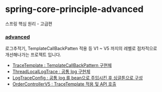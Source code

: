 # spring-core-principle-advanced
스프링 핵심 원리 - 고급편

### [advanced](https://github.com/youjaewoong/spring-core-principle-advanced/tree/master/advanced)
로그추적기, TemplateCallBackPatten 적용 등 V1 ~ V5 까지의 레벨로 점차적으로 개선해나가는 프로젝트 입니다.
- [TraceTemplate : TemplateCallBackPattern 구현체](https://github.com/youjaewoong/spring-core-principle-advanced/blob/master/advanced/src/main/java/hello/advanced/trace/callback/TraceTemplate.java)
- [ThreadLocalLogTrace : 공통 log 구현체](https://github.com/youjaewoong/spring-core-principle-advanced/blob/master/advanced/src/main/java/hello/advanced/trace/callback/TraceCallback.java)
- [LogTraceConfig : 공통 log 를 bean으로 주입시킨 후 싱글톤으로 구성](https://github.com/youjaewoong/spring-core-principle-advanced/blob/master/advanced/src/main/java/hello/advanced/LogTraceConfig.java)
- [OrderControllerV5 : TraceTemplate 적용 및 API 호출](https://github.com/youjaewoong/spring-core-principle-advanced/blob/master/advanced/src/main/java/hello/advanced/app/v5/OrderControllerV5.java)

